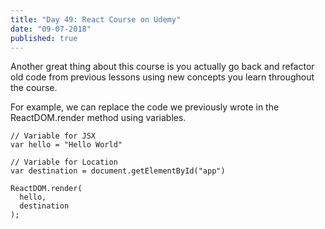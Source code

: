 ```yaml
---
title: "Day 49: React Course on Udemy"
date: "09-07-2018"
published: true
---
```


Another great thing about this course is you actually go back and refactor old code from previous lessons using new concepts you learn throughout the course.  

For example, we can replace the code we previously wrote in the ReactDOM.render method using variables.

```
// Variable for JSX
var hello = "Hello World"

// Variable for Location
var destination = document.getElementById("app")

ReactDOM.render(
  hello,
  destination
);
